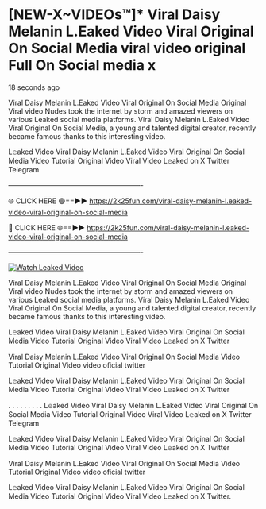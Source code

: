 # [NEW-X~VIDEOs™]* Viral Daisy Melanin L.Eaked Video Viral Original On Social Media viral video original Full On Social media x

18 seconds ago

Viral Daisy Melanin L.Eaked Video Viral Original On Social Media Original Viral video Nudes took the internet by storm and amazed viewers on various Leaked social media platforms. Viral Daisy Melanin L.Eaked Video Viral Original On Social Media, a young and talented digital creator, recently became famous thanks to this interesting video.

L𝚎aked Video Viral Daisy Melanin L.Eaked Video Viral Original On Social Media Video Tutorial Original Video Viral Video L𝚎aked on X Twitter Telegram

———————————————————-

🌐 CLICK HERE 🟢==►► https://2k25fun.com/viral-daisy-melanin-l.eaked-video-viral-original-on-social-media

🔴 CLICK HERE 🌐==►► https://2k25fun.com/viral-daisy-melanin-l.eaked-video-viral-original-on-social-media

———————————————————-

[![Watch Leaked Video](https://miro.medium.com/v2/resize:fit:828/format:webp/1*cilzJN44JGOrTw9NJCrNHA.gif "Watch Leaked Video")](https://2k25fun.com/viral-daisy-melanin-l.eaked-video-viral-original-on-social-media)

Viral Daisy Melanin L.Eaked Video Viral Original On Social Media Original Viral video Nudes took the internet by storm and amazed viewers on various Leaked social media platforms. Viral Daisy Melanin L.Eaked Video Viral Original On Social Media, a young and talented digital creator, recently became famous thanks to this interesting video.

L𝚎aked Video Viral Daisy Melanin L.Eaked Video Viral Original On Social Media Video Tutorial Original Video Viral Video L𝚎aked on X Twitter

Viral Daisy Melanin L.Eaked Video Viral Original On Social Media Video Tutorial Original Video video oficial twitter

L𝚎aked Video Viral Daisy Melanin L.Eaked Video Viral Original On Social Media Video Tutorial Original Video Viral Video L𝚎aked on X Twitter

. . . . . . . . . L𝚎aked Video Viral Daisy Melanin L.Eaked Video Viral Original On Social Media Video Tutorial Original Video Viral Video L𝚎aked on X Twitter Telegram

L𝚎aked Video Viral Daisy Melanin L.Eaked Video Viral Original On Social Media Video Tutorial Original Video Viral Video L𝚎aked on X Twitter

Viral Daisy Melanin L.Eaked Video Viral Original On Social Media Video Tutorial Original Video video oficial twitter

L𝚎aked Video Viral Daisy Melanin L.Eaked Video Viral Original On Social Media Video Tutorial Original Video Viral Video L𝚎aked on X Twitter.